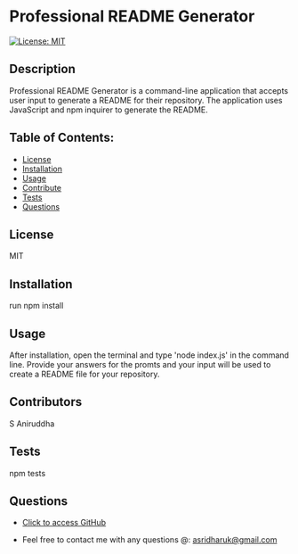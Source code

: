 # Professional README Generator
  [![License: MIT](https://img.shields.io/badge/License-MIT-yellow.svg)](https://opensource.org/licenses/MIT)

  ## Description
  Professional README Generator is a command-line application that accepts user input to generate a README for their repository. The application uses JavaScript and npm inquirer to generate the README.

  ## Table of Contents:
   * [License](#License)
   * [Installation](#Installation)
   * [Usage](#Usage)
   * [Contribute](#Contribute)
   * [Tests](#Tests)
   * [Questions](#Questions)

  ## License
  MIT

  ## Installation
  run npm install

  ## Usage
  After installation, open the terminal and type 'node index.js' in the command line. Provide your answers for the promts and your input will be used to create a README file for your repository.
  
  ## Contributors
  S Aniruddha 

  ## Tests
  npm tests

  ## Questions
  * [Click to access GitHub](https://www.github.com/sridharaniruddha)

  * Feel free to contact me with any questions @: asridharuk@gmail.com
